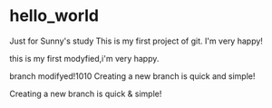 # hello_world
Just for Sunny's study
This is my first project of git.
I'm very happy!



this is my first modyfied,i'm very happy.

branch modifyed!1010
Creating a new branch is quick and simple!


Creating a new branch is quick & simple!


